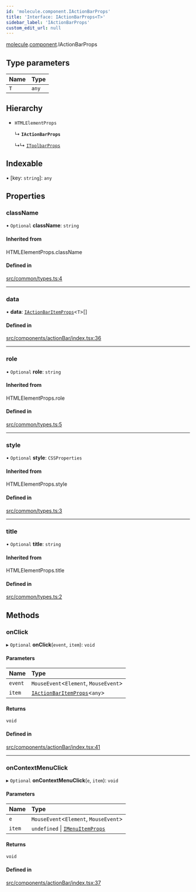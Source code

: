 ```yaml
---
id: 'molecule.component.IActionBarProps'
title: 'Interface: IActionBarProps<T>'
sidebar_label: 'IActionBarProps'
custom_edit_url: null
---
```


[molecule](../namespaces/molecule).[component](../namespaces/molecule.component).IActionBarProps

## Type parameters

| Name | Type  |
| :--- | :---- |
| `T`  | `any` |

## Hierarchy

-   `HTMLElementProps`

    ↳ **`IActionBarProps`**

    ↳↳ [`IToolbarProps`](molecule.component.IToolbarProps)

## Indexable

▪ [key: `string`]: `any`

## Properties

### className

• `Optional` **className**: `string`

#### Inherited from

HTMLElementProps.className

#### Defined in

[src/common/types.ts:4](https://github.com/DTStack/molecule/blob/22a59c7/src/common/types.ts#L4)

---

### data

• **data**: [`IActionBarItemProps`](molecule.component.IActionBarItemProps)<`T`\>[]

#### Defined in

[src/components/actionBar/index.tsx:36](https://github.com/DTStack/molecule/blob/22a59c7/src/components/actionBar/index.tsx#L36)

---

### role

• `Optional` **role**: `string`

#### Inherited from

HTMLElementProps.role

#### Defined in

[src/common/types.ts:5](https://github.com/DTStack/molecule/blob/22a59c7/src/common/types.ts#L5)

---

### style

• `Optional` **style**: `CSSProperties`

#### Inherited from

HTMLElementProps.style

#### Defined in

[src/common/types.ts:3](https://github.com/DTStack/molecule/blob/22a59c7/src/common/types.ts#L3)

---

### title

• `Optional` **title**: `string`

#### Inherited from

HTMLElementProps.title

#### Defined in

[src/common/types.ts:2](https://github.com/DTStack/molecule/blob/22a59c7/src/common/types.ts#L2)

## Methods

### onClick

▸ `Optional` **onClick**(`event`, `item`): `void`

#### Parameters

| Name    | Type                                                                    |
| :------ | :---------------------------------------------------------------------- |
| `event` | `MouseEvent`<`Element`, `MouseEvent`\>                                  |
| `item`  | [`IActionBarItemProps`](molecule.component.IActionBarItemProps)<`any`\> |

#### Returns

`void`

#### Defined in

[src/components/actionBar/index.tsx:41](https://github.com/DTStack/molecule/blob/22a59c7/src/components/actionBar/index.tsx#L41)

---

### onContextMenuClick

▸ `Optional` **onContextMenuClick**(`e`, `item`): `void`

#### Parameters

| Name   | Type                                                                 |
| :----- | :------------------------------------------------------------------- |
| `e`    | `MouseEvent`<`Element`, `MouseEvent`\>                               |
| `item` | `undefined` \| [`IMenuItemProps`](molecule.component.IMenuItemProps) |

#### Returns

`void`

#### Defined in

[src/components/actionBar/index.tsx:37](https://github.com/DTStack/molecule/blob/22a59c7/src/components/actionBar/index.tsx#L37)
